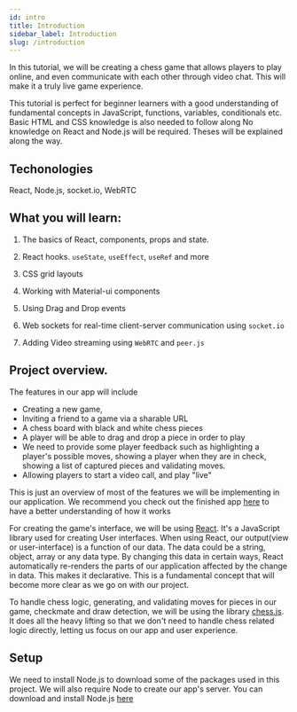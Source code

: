 ```yaml
---
id: intro
title: Introduction
sidebar_label: Introduction
slug: /introduction
---
```


In this tutorial, we will be creating a chess game that allows players to play online, and even communicate with each other through video chat. This will make it a truly live game experience.

This tutorial is perfect for beginner learners with a good understanding of fundamental concepts in JavaScript, functions, variables, conditionals etc.
Basic HTML and CSS knowledge is also needed to follow along
No knowledge on React and Node.js will be required. Theses will be explained along the way.

## Techonologies

React, Node.js, socket.io, WebRTC

## What you will learn:

1. The basics of React, components, props and state.

2. React hooks. <code>useState</code>, <code>useEffect</code>, <code>useRef</code> and more

3. CSS grid layouts

4. Working with Material-ui components

5. Using Drag and Drop events

6. Web sockets for real-time client-server communication using <code>socket.io</code>

7. Adding Video streaming using <code>WebRTC</code> and <code>peer.js</code>

## Project overview.

The features in our app will include

- Creating a new game,
- Inviting a friend to a game via a sharable URL
- A chess board with black and white chess pieces
- A player will be able to drag and drop a piece in order to play
- We need to provide some player feedback such as highlighting a player's possible moves, showing a player when they are in check, showing a list of captured pieces and validating moves.
- Allowing players to start a video call, and play "live"

This is just an overview of most of the features we will be implementing in our application. We recommend you check out the finished app [here](https://friendlychat-a2335.firebaseapp.com/) to have a better understanding of how it works

For creating the game's interface, we will be using [React](https://reactjs.org). It's a JavaScript library used for creating User interfaces. When using React, our output(view or user-interface) is a function of our data. The data could be a string, object, array or any data type. By changing this data in certain ways, React automatically re-renders the parts of our application affected by the change in data. This makes it declarative. This is a fundamental concept that will become more clear as we go on with our project.

To handle chess logic, generating, and validating moves for pieces in our game, checkmate and draw detection, we will be using the library [chess.js](https://github.com/jhlywa/chess.js). It does all the heavy lifting so that we don't need to handle chess related logic directly, letting us focus on our app and user experience.

## Setup

We need to install Node.js to download some of the packages used in this project. We will also require Node to create our app's server. You can download and install Node.js [here](https://nodejs.org)

